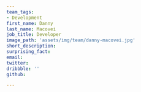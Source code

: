 ```yaml
---
team_tags:
- Development
first_name: Danny
last_name: Macovei
job_title: Developer
image_path: 'assets/img/team/danny-macovei.jpg'
short_description:
surprising_fact:
email:
twitter:
dribbble: ''
github:

---
```

